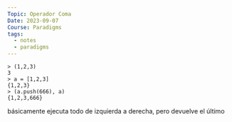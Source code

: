 ```yaml
---
Topic: Operador Coma
Date: 2023-09-07
Course: Paradigms
tags:
  - notes
  - paradigms
---
```

```node
> (1,2,3)
3
> a = [1,2,3]
{1,2,3}
> (a.push(666), a)
{1,2,3,666}
```
básicamente ejecuta todo de izquierda a derecha, pero devuelve el último